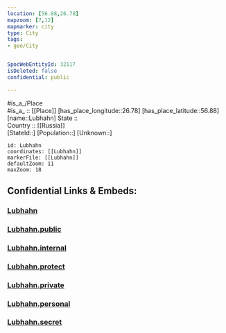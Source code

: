 ```yaml
---
location: [56.88,26.78] 
mapzoom: [7,12] 
mapmarker: city 
type: City
tags:
- geo/City


SpocWebEntityId: 32117
isDeleted: false
confidential: public

---
```

#is_a_/Place  
#is_a_ :: [[Place]] 
[has_place_longitude::26.78] 
[has_place_latitude::56.88] 
[name::Lubhahn] 
State ::  
Country :: [[Russia]]  
[StateId::] 
[Population::] 
[Unknown::] 


```leaflet
id: Lubhahn
coordinates: [[Lubhahn]] 
markerFile: [[Lubhahn]] 
defaultZoom: 11 
maxZoom: 18
```


## Confidential Links & Embeds: 

### [Lubhahn](/_Standards/Earth/Continent/Europe/Europe~North/Latvia/Regions~Latvia/Vidzeme/counties~Vidzeme/Madona/City/Lubhahn.md) 

### [Lubhahn.public](/_public/Earth/Continent/Europe/Europe~North/Latvia/Regions~Latvia/Vidzeme/counties~Vidzeme/Madona/City/Lubhahn.public.md) 

### [Lubhahn.internal](/_internal/Earth/Continent/Europe/Europe~North/Latvia/Regions~Latvia/Vidzeme/counties~Vidzeme/Madona/City/Lubhahn.internal.md) 

### [Lubhahn.protect](/_protect/Earth/Continent/Europe/Europe~North/Latvia/Regions~Latvia/Vidzeme/counties~Vidzeme/Madona/City/Lubhahn.protect.md) 

### [Lubhahn.private](/_private/Earth/Continent/Europe/Europe~North/Latvia/Regions~Latvia/Vidzeme/counties~Vidzeme/Madona/City/Lubhahn.private.md) 

### [Lubhahn.personal](/_personal/Earth/Continent/Europe/Europe~North/Latvia/Regions~Latvia/Vidzeme/counties~Vidzeme/Madona/City/Lubhahn.personal.md) 

### [Lubhahn.secret](/_secret/Earth/Continent/Europe/Europe~North/Latvia/Regions~Latvia/Vidzeme/counties~Vidzeme/Madona/City/Lubhahn.secret.md)

